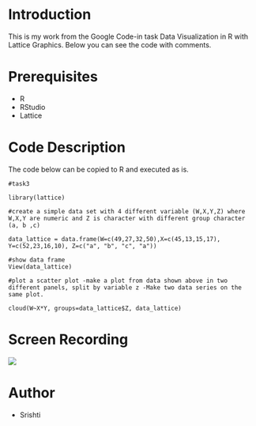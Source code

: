 # Introduction
This is my work from the Google Code-in task Data Visualization in R with Lattice Graphics. Below you can see the code with comments.

# Prerequisites
- R
- RStudio
- Lattice

# Code Description
The code below can be copied to R and executed as is.

```
#task3

library(lattice)

#create a simple data set with 4 different variable (W,X,Y,Z) where W,X,Y are numeric and Z is character with different group character (a, b ,c)

data_lattice = data.frame(W=c(49,27,32,50),X=c(45,13,15,17), Y=c(52,23,16,10), Z=c("a", "b", "c", "a"))

#show data frame
View(data_lattice)

#plot a scatter plot -make a plot from data shown above in two different panels, split by variable z -Make two data series on the same plot.

cloud(W~X*Y, groups=data_lattice$Z, data_lattice)
```

# Screen Recording

![](http://g.recordit.co/SlfzQzqVUx.gif)

# Author
- Srishti 

